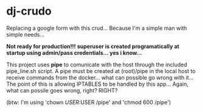 # dj-crudo
Replacing a google form with this crud... Because I'm a simple man with simple needs...

**Not ready for production!!!**
__superuser is created programatically at startup using admin/pass credentials... yes i know...__

This project uses **pipe** to comunicate with the host through the included pipe_line.sh script.
A pipe must be created at (root)/pipe in the local host to receive commands from the docker... what can possible go wrong with it... The point of this is allowing IPTABLES to be handled by this app... Again, what can possile goes wrong, right? RIGHT?

(btw: I'm using 'chown $USER:$USER /pipe' and 'chmod 600 /pipe')

